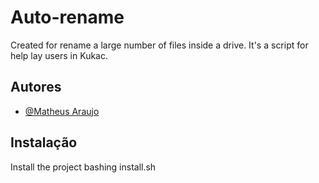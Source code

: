 # Auto-rename

Created for rename a large number of files inside a drive. It's a script for help lay users in Kukac.

## Autores

- [@Matheus Araujo](https://www.github.com/moohbr)


## Instalação

Install the project bashing install.sh
    
